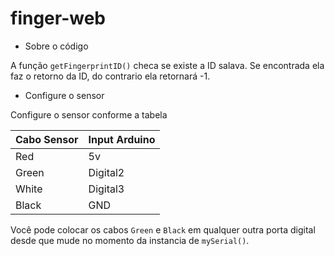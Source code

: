 # finger-web


* Sobre o código

A função ```getFingerprintID()``` checa se existe a ID salava. Se encontrada ela faz o retorno da ID, do contrario ela retornará -1.


* Configure o sensor

Configure o sensor conforme a tabela

| Cabo Sensor   |    Input Arduino |
|---------------|------------------|
|      Red      |        5v        |
|    Green      |       Digital2   |
|    White      |       Digital3   |
|    Black      |       GND        |

Você pode colocar os cabos `Green` e `Black` em qualquer outra porta digital desde que mude no momento  da instancia de `mySerial()`.
